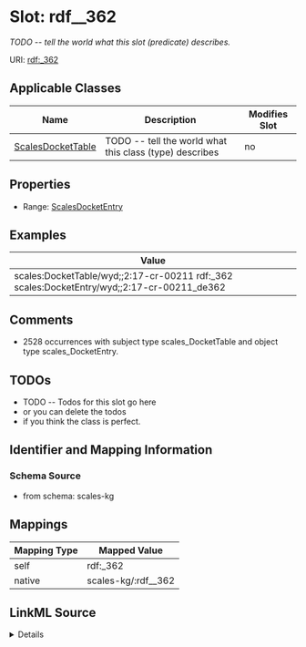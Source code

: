 

# Slot: rdf__362


_TODO -- tell the world what this slot (predicate) describes._





URI: [rdf:_362](http://www.w3.org/1999/02/22-rdf-syntax-ns#_362)



<!-- no inheritance hierarchy -->





## Applicable Classes

| Name | Description | Modifies Slot |
| --- | --- | --- |
| [ScalesDocketTable](../classes/ScalesDocketTable.md) | TODO -- tell the world what this class (type) describes |  no  |







## Properties

* Range: [ScalesDocketEntry](../classes/ScalesDocketEntry.md)






## Examples

| Value |
| --- |
| scales:DocketTable/wyd;;2:17-cr-00211 rdf:_362 scales:DocketEntry/wyd;;2:17-cr-00211_de362 |

## Comments

* 2528 occurrences with subject type scales_DocketTable and object type scales_DocketEntry.

## TODOs

* TODO -- Todos for this slot go here
* or you can delete the todos
* if you think the class is perfect.

## Identifier and Mapping Information







### Schema Source


* from schema: scales-kg




## Mappings

| Mapping Type | Mapped Value |
| ---  | ---  |
| self | rdf:_362 |
| native | scales-kg/:rdf__362 |




## LinkML Source

<details>
```yaml
name: rdf__362
description: TODO -- tell the world what this slot (predicate) describes.
todos:
- TODO -- Todos for this slot go here
- or you can delete the todos
- if you think the class is perfect.
comments:
- 2528 occurrences with subject type scales_DocketTable and object type scales_DocketEntry.
examples:
- value: scales:DocketTable/wyd;;2:17-cr-00211 rdf:_362 scales:DocketEntry/wyd;;2:17-cr-00211_de362
from_schema: scales-kg
rank: 1000
slot_uri: rdf:_362
alias: rdf__362
domain_of:
- scales_DocketTable
range: scales_DocketEntry

```
</details>
